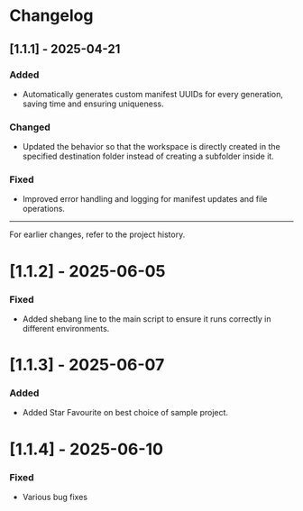# Changelog

## [1.1.1] - 2025-04-21
### Added
- Automatically generates custom manifest UUIDs for every generation, saving time and ensuring uniqueness.

### Changed
- Updated the behavior so that the workspace is directly created in the specified destination folder instead of creating a subfolder inside it.

### Fixed
- Improved error handling and logging for manifest updates and file operations.

---

For earlier changes, refer to the project history.

# [1.1.2] - 2025-06-05
### Fixed
- Added shebang line to the main script to ensure it runs correctly in different environments.

# [1.1.3] - 2025-06-07
### Added
- Added Star Favourite on best choice of sample project.

# [1.1.4] - 2025-06-10
### Fixed
- Various bug fixes